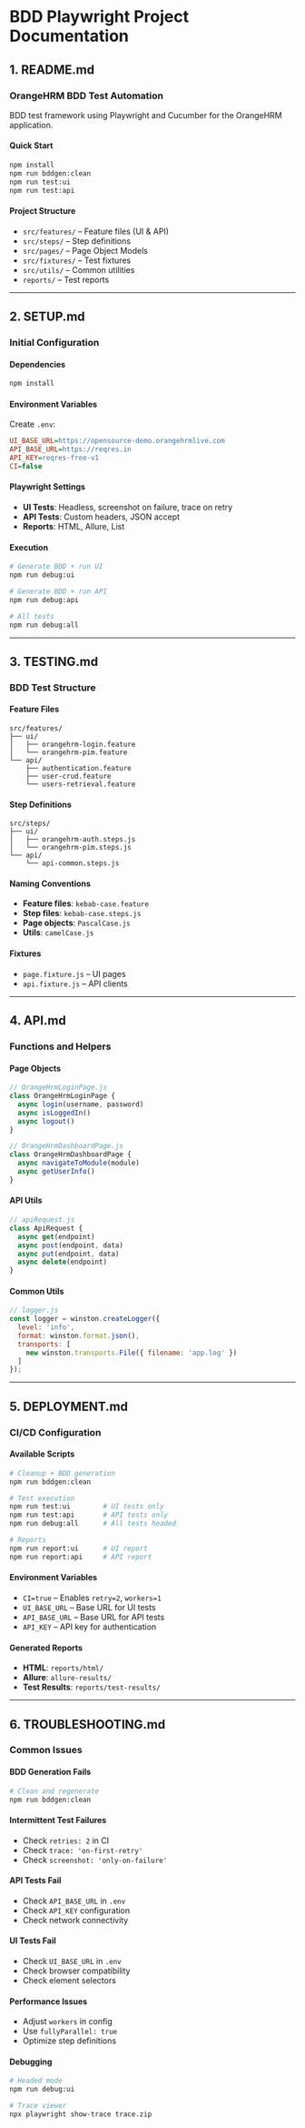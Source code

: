 # BDD Playwright Project Documentation

## 1. README.md

### OrangeHRM BDD Test Automation

BDD test framework using Playwright and Cucumber for the OrangeHRM application.

#### Quick Start

```bash
npm install
npm run bddgen:clean
npm run test:ui
npm run test:api
```

#### Project Structure

- `src/features/` – Feature files (UI & API)
- `src/steps/` – Step definitions
- `src/pages/` – Page Object Models
- `src/fixtures/` – Test fixtures
- `src/utils/` – Common utilities
- `reports/` – Test reports

---

## 2. SETUP.md

### Initial Configuration

#### Dependencies

```bash
npm install
```

#### Environment Variables

Create `.env`:

```ini
UI_BASE_URL=https://opensource-demo.orangehrmlive.com
API_BASE_URL=https://reqres.in
API_KEY=reqres-free-v1
CI=false
```

#### Playwright Settings

- **UI Tests**: Headless, screenshot on failure, trace on retry
- **API Tests**: Custom headers, JSON accept
- **Reports**: HTML, Allure, List

#### Execution

```bash
# Generate BDD + run UI
npm run debug:ui

# Generate BDD + run API
npm run debug:api

# All tests
npm run debug:all
```

---

## 3. TESTING.md

### BDD Test Structure

#### Feature Files

```text
src/features/
├── ui/
│   ├── orangehrm-login.feature
│   └── orangehrm-pim.feature
└── api/
    ├── authentication.feature
    ├── user-crud.feature
    └── users-retrieval.feature
```

#### Step Definitions

```text
src/steps/
├── ui/
│   ├── orangehrm-auth.steps.js
│   └── orangehrm-pim.steps.js
└── api/
    └── api-common.steps.js
```

#### Naming Conventions

- **Feature files**: `kebab-case.feature`
- **Step files**: `kebab-case.steps.js`
- **Page objects**: `PascalCase.js`
- **Utils**: `camelCase.js`

#### Fixtures

- `page.fixture.js` – UI pages
- `api.fixture.js` – API clients

---

## 4. API.md

### Functions and Helpers

#### Page Objects

```javascript
// OrangeHrmLoginPage.js
class OrangeHrmLoginPage {
  async login(username, password)
  async isLoggedIn()
  async logout()
}

// OrangeHrmDashboardPage.js
class OrangeHrmDashboardPage {
  async navigateToModule(module)
  async getUserInfo()
}
```

#### API Utils

```javascript
// apiRequest.js
class ApiRequest {
  async get(endpoint)
  async post(endpoint, data)
  async put(endpoint, data)
  async delete(endpoint)
}
```

#### Common Utils

```javascript
// logger.js
const logger = winston.createLogger({
  level: 'info',
  format: winston.format.json(),
  transports: [
    new winston.transports.File({ filename: 'app.log' })
  ]
});
```

---

## 5. DEPLOYMENT.md

### CI/CD Configuration

#### Available Scripts

```bash
# Cleanup + BDD generation
npm run bddgen:clean

# Test execution
npm run test:ui        # UI tests only
npm run test:api       # API tests only
npm run debug:all      # All tests headed

# Reports
npm run report:ui      # UI report
npm run report:api     # API report
```

#### Environment Variables

- `CI=true` – Enables `retry=2`, `workers=1`
- `UI_BASE_URL` – Base URL for UI tests
- `API_BASE_URL` – Base URL for API tests
- `API_KEY` – API key for authentication

#### Generated Reports

- **HTML**: `reports/html/`
- **Allure**: `allure-results/`
- **Test Results**: `reports/test-results/`

---

## 6. TROUBLESHOOTING.md

### Common Issues

#### BDD Generation Fails
```bash
# Clean and regenerate
npm run bddgen:clean
```

#### Intermittent Test Failures
- Check `retries: 2` in CI
- Check `trace: 'on-first-retry'`
- Check `screenshot: 'only-on-failure'`

#### API Tests Fail
- Check `API_BASE_URL` in `.env`
- Check `API_KEY` configuration
- Check network connectivity

#### UI Tests Fail
- Check `UI_BASE_URL` in `.env`
- Check browser compatibility
- Check element selectors

#### Performance Issues
- Adjust `workers` in config
- Use `fullyParallel: true`
- Optimize step definitions

#### Debugging
```bash
# Headed mode
npm run debug:ui

# Trace viewer
npx playwright show-trace trace.zip
``` 
